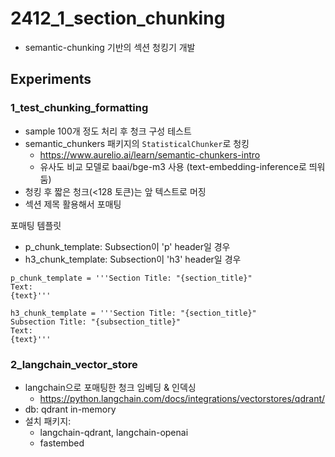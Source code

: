 # 2412_1_section_chunking
* semantic-chunking 기반의 섹션 청킹기 개발

## Experiments
### 1_test_chunking_formatting
* sample 100개 정도 처리 후 청크 구성 테스트
* semantic_chunkers 패키지의 `StatisticalChunker`로 청킹
    * https://www.aurelio.ai/learn/semantic-chunkers-intro
    * 유사도 비교 모델로 baai/bge-m3 사용 (text-embedding-inference로 띄워둠)
* 청킹 후 짧은 청크(<128 토큰)는 앞 텍스트로 머징
* 섹션 제목 활용해서 포매팅

포매팅 템플릿
* p_chunk_template: Subsection이 'p' header일 경우
* h3_chunk_template: Subsection이 'h3' header일 경우
```
p_chunk_template = '''Section Title: "{section_title}"
Text:
{text}'''

h3_chunk_template = '''Section Title: "{section_title}"
Subsection Title: "{subsection_title}"
Text:
{text}'''
```

### 2_langchain_vector_store
* langchain으로 포매팅한 청크 임베딩 & 인덱싱
    * https://python.langchain.com/docs/integrations/vectorstores/qdrant/
* db: qdrant in-memory
* 설치 패키지:
    * langchain-qdrant, langchain-openai
    * fastembed